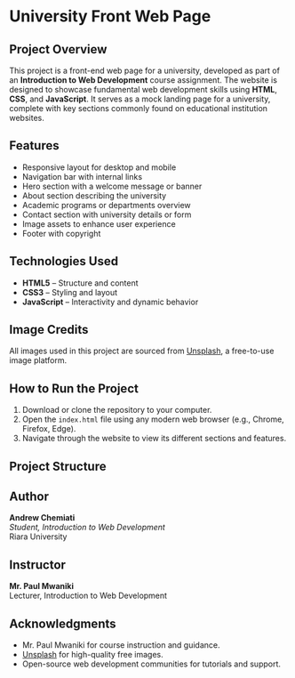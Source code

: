 # University Front Web Page

## Project Overview

This project is a front-end web page for a university, developed as part of an **Introduction to Web Development** course assignment. The website is designed to showcase fundamental web development skills using **HTML**, **CSS**, and **JavaScript**. It serves as a mock landing page for a university, complete with key sections commonly found on educational institution websites.

## Features

- Responsive layout for desktop and mobile
- Navigation bar with internal links
- Hero section with a welcome message or banner
- About section describing the university
- Academic programs or departments overview
- Contact section with university details or form
- Image assets to enhance user experience
- Footer with copyright

## Technologies Used

- **HTML5** – Structure and content
- **CSS3** – Styling and layout
- **JavaScript** – Interactivity and dynamic behavior

## Image Credits

All images used in this project are sourced from [Unsplash](https://unsplash.com/), a free-to-use image platform.

## How to Run the Project

1. Download or clone the repository to your computer.
2. Open the `index.html` file using any modern web browser (e.g., Chrome, Firefox, Edge).
3. Navigate through the website to view its different sections and features.

## Project Structure


## Author

**Andrew Chemiati**  
*Student, Introduction to Web Development*  
Riara University  

## Instructor

**Mr. Paul Mwaniki**  
Lecturer, Introduction to Web Development

## Acknowledgments

- Mr. Paul Mwaniki for course instruction and guidance.
- [Unsplash](https://unsplash.com/) for high-quality free images.
- Open-source web development communities for tutorials and support.

